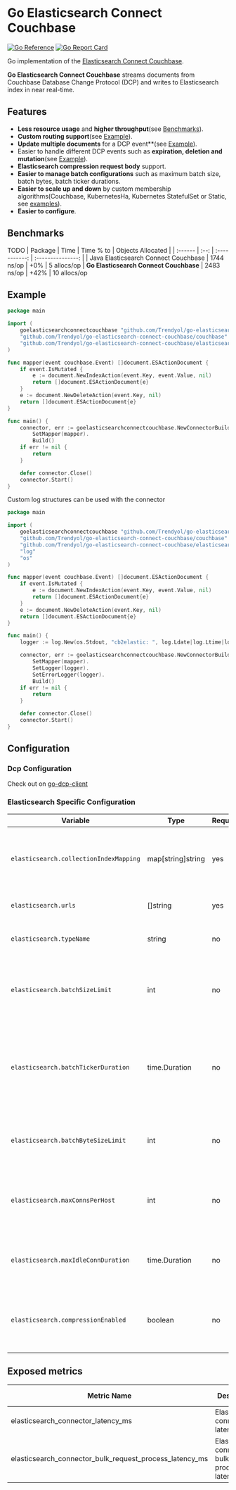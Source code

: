 # Go Elasticsearch Connect Couchbase

[![Go Reference](https://pkg.go.dev/badge/github.com/Trendyol/go-elasticsearch-connect-couchbase.svg)](https://pkg.go.dev/github.com/Trendyol/go-elasticsearch-connect-couchbase) [![Go Report Card](https://goreportcard.com/badge/github.com/Trendyol/go-elasticsearch-connect-couchbase)](https://goreportcard.com/report/github.com/Trendyol/go-elasticsearch-connect-couchbase)

Go implementation of
the [Elasticsearch Connect Couchbase](https://github.com/couchbase/couchbase-elasticsearch-connector).

**Go Elasticsearch Connect Couchbase** streams documents from Couchbase Database Change Protocol (DCP) and writes to
Elasticsearch index in near real-time.

## Features

* **Less resource usage** and **higher throughput**(see [Benchmarks](#benchmarks)).
* **Custom routing support**(see [Example](#example)).
* **Update multiple documents** for a DCP event**(see [Example](#example)).
* Easier to handle different DCP events such as **expiration, deletion and mutation**(see [Example](#example)).
* **Elasticsearch compression request body** support.
* **Easier to manage batch configurations** such as maximum batch size, batch bytes, batch ticker durations.
* **Easier to scale up and down** by custom membership algorithms(Couchbase, KubernetesHa, Kubernetes StatefulSet or
  Static, see [examples](https://github.com/Trendyol/go-dcp-client#examples)).
* **Easier to configure**.

## Benchmarks

TODO
| Package | Time | Time % to | Objects Allocated |
| :------ | :--: | :-----------: | :---------------: |
| Java Elasticsearch Connect Couchbase | 1744 ns/op | +0% | 5 allocs/op
| **Go Elasticsearch Connect Couchbase** | 2483 ns/op | +42% | 10 allocs/op

## Example

```go
package main

import (
	goelasticsearchconnectcouchbase "github.com/Trendyol/go-elasticsearch-connect-couchbase"
	"github.com/Trendyol/go-elasticsearch-connect-couchbase/couchbase"
	"github.com/Trendyol/go-elasticsearch-connect-couchbase/elasticsearch/document"
)

func mapper(event couchbase.Event) []document.ESActionDocument {
	if event.IsMutated {
		e := document.NewIndexAction(event.Key, event.Value, nil)
		return []document.ESActionDocument{e}
	}
	e := document.NewDeleteAction(event.Key, nil)
	return []document.ESActionDocument{e}
}

func main() {
	connector, err := goelasticsearchconnectcouchbase.NewConnectorBuilder("config.yml").
		SetMapper(mapper).
		Build()
	if err != nil {
		return
	}

	defer connector.Close()
	connector.Start()
}

```

Custom log structures can be used with the connector

```go
package main

import (
	goelasticsearchconnectcouchbase "github.com/Trendyol/go-elasticsearch-connect-couchbase"
	"github.com/Trendyol/go-elasticsearch-connect-couchbase/couchbase"
	"github.com/Trendyol/go-elasticsearch-connect-couchbase/elasticsearch/document"
	"log"
	"os"
)

func mapper(event couchbase.Event) []document.ESActionDocument {
	if event.IsMutated {
		e := document.NewIndexAction(event.Key, event.Value, nil)
		return []document.ESActionDocument{e}
	}
	e := document.NewDeleteAction(event.Key, nil)
	return []document.ESActionDocument{e}
}

func main() {
	logger := log.New(os.Stdout, "cb2elastic: ", log.Ldate|log.Ltime|log.Llongfile)

	connector, err := goelasticsearchconnectcouchbase.NewConnectorBuilder("config.yml").
		SetMapper(mapper).
		SetLogger(logger).
		SetErrorLogger(logger).
		Build()
	if err != nil {
		return
	}

	defer connector.Close()
	connector.Start()
}

```

## Configuration

### Dcp Configuration

Check out on [go-dcp-client](https://github.com/Trendyol/go-dcp-client#configuration)

### Elasticsearch Specific Configuration

| Variable                               | Type              | Required | Default  | Description                                                                                         |                                                           
|----------------------------------------|-------------------|----------|----------|-----------------------------------------------------------------------------------------------------|
| `elasticsearch.collectionIndexMapping` | map[string]string | yes      |          | Defines which Couchbase collection events will be written to which index                            |
| `elasticsearch.urls`                   | []string          | yes      |          | Elasticsearch connection urls                                                                       |
| `elasticsearch.typeName`               | string            | no       | _doc     | Defines Elasticsearch index type name                                                               |
| `elasticsearch.batchSizeLimit`         | int               | no       | 1000     | Maximum message count for batch, if exceed flush will be triggered.                                 |
| `elasticsearch.batchTickerDuration`    | time.Duration     | no       | 10s      | Batch is being flushed automatically at specific time intervals for long waiting messages in batch. |
| `elasticsearch.batchByteSizeLimit`     | int               | no       | 10485760 | Maximum size(byte) for batch, if exceed flush will be triggered.                                    |
| `elasticsearch.maxConnsPerHost`        | int               | no       | 512      | Maximum number of connections per each host which may be established                                |
| `elasticsearch.maxIdleConnDuration`    | time.Duration     | no       | 10s      | Idle keep-alive connections are closed after this duration.                                         | 
| `elasticsearch.compressionEnabled`     | boolean           | no       | false    | Compression can be used if message size is large, CPU usage may be affected.                        |

## Exposed metrics

| Metric Name                                             | Description                                             | Labels | Value Type |
|---------------------------------------------------------|---------------------------------------------------------|--------|------------|
| elasticsearch_connector_latency_ms                      | Elasticsearch connector latency ms                      | N/A    | Gauge      |
| elasticsearch_connector_bulk_request_process_latency_ms | Elasticsearch connector bulk request process latency ms | N/A    | Gauge      |
